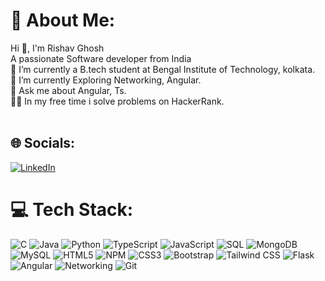 # 💫 About Me:
Hi 👋, I'm Rishav Ghosh<br>A passionate Software developer from India<br>🔭 I’m currently a B.tech student at Bengal Institute of Technology, kolkata.<br>🌱 I’m currently Exploring Networking, Angular.<br>💬 Ask me about Angular, Ts.<br>👨‍💻 In my free time i solve problems on HackerRank.<br><br>


## 🌐 Socials:
[![LinkedIn](https://img.shields.io/badge/LinkedIn-%230077B5.svg?logo=linkedin&logoColor=white)](https://www.linkedin.com/in/rishav-ghosh-9020b1243?lipi=urn%3Ali%3Apage%3Ad_flagship3_profile_view_base_contact_details%3BO0im3PSVR4ed%2BxD6Ozu2%2BQ%3D%3D)

# 💻 Tech Stack:
![C](https://img.shields.io/badge/c-%2300599C.svg?style=for-the-badge&logo=c&logoColor=white)   ![Java](https://img.shields.io/badge/Java-%23ED8B00.svg?style=for-the-badge&logo=java&logoColor=white)   ![Python](https://img.shields.io/badge/Python-%233776AB.svg?style=for-the-badge&logo=python&logoColor=white)   ![TypeScript](https://img.shields.io/badge/TypeScript-%23007ACC.svg?style=for-the-badge&logo=typescript&logoColor=white)   ![JavaScript](https://img.shields.io/badge/javascript-%23323330.svg?style=for-the-badge&logo=javascript&logoColor=%23F7DF1E)   ![SQL](https://img.shields.io/badge/SQL-%234169E1.svg?style=for-the-badge&logo=sql&logoColor=white)  ![MongoDB](https://img.shields.io/badge/MongoDB-%234ea94b.svg?style=for-the-badge&logo=mongodb&logoColor=white)   ![MySQL](https://img.shields.io/badge/mysql-%2300f.svg?style=for-the-badge&logo=mysql&logoColor=white)   ![HTML5](https://img.shields.io/badge/html5-%23E34F26.svg?style=for-the-badge&logo=html5&logoColor=white)   ![NPM](https://img.shields.io/badge/NPM-%23000000.svg?style=for-the-badge&logo=npm&logoColor=white)   ![CSS3](https://img.shields.io/badge/css3-%231572B6.svg?style=for-the-badge&logo=css3&logoColor=white) ![Bootstrap](https://img.shields.io/badge/Bootstrap-%23563D7C.svg?style=for-the-badge&logo=bootstrap&logoColor=white)   ![Tailwind CSS](https://img.shields.io/badge/Tailwind_CSS-%2338B2AC.svg?style=for-the-badge&logo=tailwind-css&logoColor=white)
   ![Flask](https://img.shields.io/badge/Flask-%23000.svg?style=for-the-badge&logo=flask&logoColor=white)![Angular](https://img.shields.io/badge/Angular-%23DD0031.svg?style=for-the-badge&logo=angular&logoColor=white)   ![Networking](https://img.shields.io/badge/Networking-%23000000.svg?style=for-the-badge)   ![Git](https://img.shields.io/badge/Git-%23F05032.svg?style=for-the-badge&logo=git&logoColor=white)


